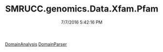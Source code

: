 ﻿---
title: SMRUCC.genomics.Data.Xfam.Pfam
date: 7/7/2016 5:42:16 PM
---

[DomainAnalysis](T-SMRUCC.genomics.Data.Xfam.Pfam.DomainAnalysis.html)
[DomainParser](T-SMRUCC.genomics.Data.Xfam.Pfam.DomainParser.html)
